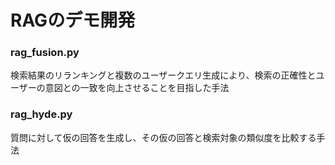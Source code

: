# **RAGのデモ開発**

### rag_fusion.py

検索結果のリランキングと複数のユーザークエリ生成により、検索の正確性とユーザーの意図との一致を向上させることを目指した手法

### rag_hyde.py

質問に対して仮の回答を生成し、その仮の回答と検索対象の類似度を比較する手法
